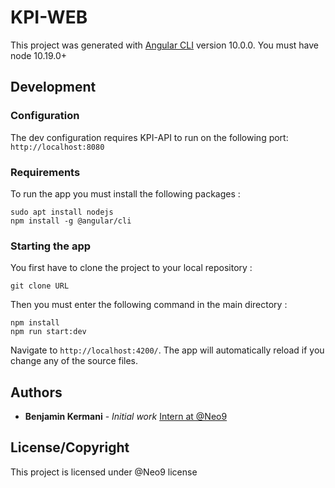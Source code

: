 # KPI-WEB
This project was generated with [Angular CLI](https://github.com/angular/angular-cli) version 10.0.0.
You must have node 10.19.0+

## Development

### Configuration

The dev configuration requires KPI-API to run on the following port: `http://localhost:8080`

### Requirements

To run the app you must install the following packages :

```shell script
sudo apt install nodejs
npm install -g @angular/cli
```

### Starting the app

You first have to clone the project to your local repository :

```shell script
git clone URL
```
Then you must enter the following command in the main directory : 

```shell script
npm install
npm run start:dev
```

Navigate to `http://localhost:4200/`. The app will automatically reload if you change any of the source files.


## Authors
* **Benjamin Kermani** - *Initial work* [Intern at @Neo9](https://github.com/b3nker)

## License/Copyright
This project is licensed under @Neo9 license